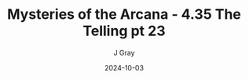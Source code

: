 ---
title: 'Mysteries of the Arcana - 4.35 The Telling pt 23'
alt: 'Mysteries of the Arcana'
date: '2024-10-03'
author: 'J Gray'
artist: 'Keira'
---